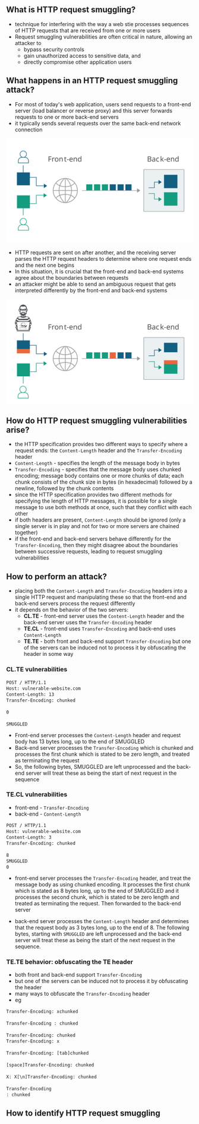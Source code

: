 ## What is HTTP request smuggling?

- technique for interfering with the way a web stie processes sequences of HTTP requests that are received from one or more users
- Request smuggling vulnerabilities are often critical in nature, allowing an attacker to
  - bypass security controls
  - gain unauthorized access to sensitive data, and
  - directly compromise other application users

## What happens in an HTTP request smuggling attack?

- For most of today's web application, users send requests to a front-end server (load balancer or reverse proxy) and this server forwards requests to one or more back-end servers
- it typically sends several requests over the same back-end network connection

![pic1](../images/forwarding-http-requests-to-back-end-server.svg)

- HTTP requests are sent on after another, and the receiving server parses the HTTP request headers to determine where one request ends and the next one begins
- In this situation, it is crucial that the front-end and back-end systems agree about the boundaries between requests
- an attacker might be able to send an ambiguous request that gets interpreted differently by the front-end and back-end systems

![pic2](../images/smuggling-http-request-to-back-end-server.svg)

## How do HTTP request smuggling vulnerabilities arise?

- the HTTP specification provides two different ways to specify where a request ends: the `Content-Length` header and the `Transfer-Encoding` header
- `Content-Length` - specifies the length of the message body in bytes
- `Transfer-Encoding` - specifies that the message body uses chunked encoding; message body contains one or more chunks of data; each chunk consists of the chunk size in bytes (in hexadecimal) followed by a newline, followed by the chunk contents
- since the HTTP specification provides two different methods for specifying the length of HTTP messages, it is possible for a single message to use both methods at once, such that they conflict with each other
- if both headers are present, `Content-Length` should be ignored (only a single server is in play and not for two or more servers are chained together)
- if the front-end and back-end servers behave differently for the `Transfer-Encoding`, then they might disagree about the boundaries between successive requests, leading to request smuggling vulnerabilities

## How to perform an attack?

- placing both the `Content-Length` and `Transfer-Encoding` headers into a single HTTP request and manipulating these so that the front-end and back-end servers process the request differently
- it depends on the behavior of the two servers:
  - **CL.TE** - front-end server uses the `Content-Length` header and the back-end server uses the `Transfer-Encoding` header
  - **TE.CL** - front-end uses `Transfer-Encoding` and back-end uses `Content-Length`
  - **TE.TE** - both front and back-end support `Transfer-Encoding` but one of the servers can be induced not to process it by obfuscating the header in some way

### CL.TE vulnerabilities

```
POST / HTTP/1.1
Host: vulnerable-website.com
Content-Length: 13
Transfer-Encoding: chunked

0

SMUGGLED
```

- Front-end server processes the `Content-Length` header and request body has 13 bytes long, up to the end of SMUGGLED
- Back-end server processes the `Transfer-Encoding` which is chunked and processes the first chunk which is stated to be zero length, and treated as terminating the request
- So, the following bytes, SMUGGLED are left unprocessed and the back-end server will treat these as being the start of next request in the sequence

### TE.CL vulnerabilities

- front-end - `Transfer-Encoding`
- back-end - `Content-Length`

```
POST / HTTP/1.1
Host: vulnerable-website.com
Content-Length: 3
Transfer-Encoding: chunked

8
SMUGGLED
0
```

- front-end server processes the `Transfer-Encoding` header, and treat the message body as using chunked encoding. It processes the first chunk which is stated as 8 bytes long, up to the end of SMUGGLED and it processes the second chunk, which is stated to be zero length and treated as terminating the request. Then forwarded to the back-end server

- back-end server processes the `Content-Length` header and determines that the request body as 3 bytes long, up to the end of 8. The following bytes, starting with `SMUGGLED` are left unprocessed and the back-end server will treat these as being the start of the next request in the sequence.

### TE.TE behavior: obfuscating the TE header

- both front and back-end support `Transfer-Encoding`
- but one of the servers can be induced not to process it by obfuscating the header
- many ways to obfuscate the `Transfer-Encoding` header
- eg

```
Transfer-Encoding: xchunked

Transfer-Encoding : chunked

Transfer-Encoding: chunked
Transfer-Encoding: x

Transfer-Encoding: [tab]chunked

[space]Transfer-Encoding: chunked

X: X[\n]Transfer-Encoding: chunked

Transfer-Encoding
: chunked
```

## How to identify HTTP request smuggling
